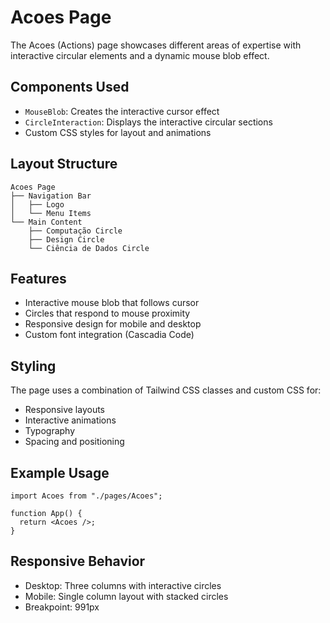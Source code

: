 # Acoes Page

The Acoes (Actions) page showcases different areas of expertise with interactive circular elements and a dynamic mouse blob effect.

## Components Used

- `MouseBlob`: Creates the interactive cursor effect
- `CircleInteraction`: Displays the interactive circular sections
- Custom CSS styles for layout and animations

## Layout Structure

```
Acoes Page
├── Navigation Bar
│   ├── Logo
│   └── Menu Items
└── Main Content
    ├── Computação Circle
    ├── Design Circle
    └── Ciência de Dados Circle
```

## Features

- Interactive mouse blob that follows cursor
- Circles that respond to mouse proximity
- Responsive design for mobile and desktop
- Custom font integration (Cascadia Code)

## Styling

The page uses a combination of Tailwind CSS classes and custom CSS for:

- Responsive layouts
- Interactive animations
- Typography
- Spacing and positioning

## Example Usage

```tsx
import Acoes from "./pages/Acoes";

function App() {
  return <Acoes />;
}
```

## Responsive Behavior

- Desktop: Three columns with interactive circles
- Mobile: Single column layout with stacked circles
- Breakpoint: 991px

